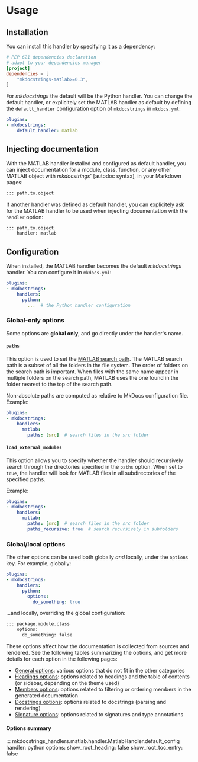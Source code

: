 # Usage

## Installation

You can install this handler by specifying it as a dependency:

```toml title="pyproject.toml"
# PEP 621 dependencies declaration
# adapt to your dependencies manager
[project]
dependencies = [
    "mkdocstrings-matlab>=0.3",
]
```

For *mkdocstrings* the default will be the Python handler. You can change the default handler,
or explicitely set the MATLAB handler as default by defining the `default_handler`
configuration option of `mkdocstrings` in `mkdocs.yml`:

```yaml title="mkdocs.yml"
plugins:
- mkdocstrings:
    default_handler: matlab
```

## Injecting documentation

With the MATLAB handler installed and configured as default handler,
you can inject documentation for a module, class, function, or any other MATLAB object
with *mkdocstrings*' [autodoc syntax], in your Markdown pages:

```md
::: path.to.object
```

If another handler was defined as default handler, 
you can explicitely ask for the MATLAB handler to be used when injecting documentation
with the `handler` option:

```md
::: path.to.object
    handler: matlab
```

## Configuration

When installed, the MATLAB handler becomes the default *mkdocstrings* handler.
You can configure it in `mkdocs.yml`:

```yaml title="mkdocs.yml"
plugins:
- mkdocstrings:
    handlers:
      python:
        ...  # the Python handler configuration
```

### Global-only options

Some options are **global only**, and go directly under the handler's name.



#### `paths`

This option is used to set the [MATLAB search path](https://mathworks.com/help/matlab/matlab_env/what-is-the-matlab-search-path.html). 
The MATLAB search path is a subset of all the folders in the file system.
The order of folders on the search path is important. 
When files with the same name appear in multiple folders on the search path, 
MATLAB uses the one found in the folder nearest to the top of the search path.

Non-absolute paths are computed as relative to MkDocs configuration file. Example:

```yaml title="mkdocs.yml"
plugins:
- mkdocstrings:
    handlers:
      matlab:
        paths: [src]  # search files in the src folder
```


#### `load_external_modules`

This option allows you to specify whether the handler should recursively search through the directories specified in the `paths` option. When set to `true`, the handler will look for MATLAB files in all subdirectories of the specified paths.

Example:

```yaml title="mkdocs.yml"
plugins:
- mkdocstrings:
    handlers:
      matlab:
        paths: [src]  # search files in the src folder
        paths_recursive: true  # search recursively in subfolders
```



### Global/local options

The other options can be used both globally *and* locally, under the `options` key.
For example, globally:

```yaml title="mkdocs.yml"
plugins:
- mkdocstrings:
    handlers:
      python:
        options:
          do_something: true
```

...and locally, overriding the global configuration:

```md title="docs/some_page.md"
::: package.module.class
    options:
      do_something: false
```

These options affect how the documentation is collected from sources and rendered.
See the following tables summarizing the options, and get more details for each option
in the following pages:

- [General options](configuration/general.md): various options that do not fit in the other categories
- [Headings options](configuration/headings.md): options related to headings and the table of contents
    (or sidebar, depending on the theme used)
- [Members options](configuration/members.md): options related to filtering or ordering members
    in the generated documentation
- [Docstrings options](configuration/docstrings.md): options related to docstrings (parsing and rendering)
- [Signature options](configuration/signatures.md): options related to signatures and type annotations

#### Options summary

::: mkdocstrings_handlers.matlab.handler.MatlabHandler.default_config
    handler: python
    options:
      show_root_heading: false
      show_root_toc_entry: false
